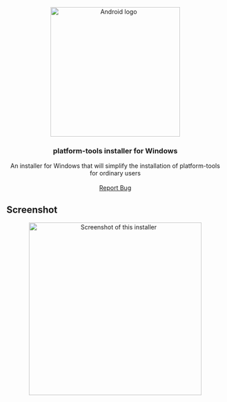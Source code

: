 <div align="center">
  <a href="https://github.com/okineadev/platform-tools-installer-gui">
    <img src="https://github.com/user-attachments/assets/0ac51b2b-edd6-4113-91ab-80ffa05cc130" width="300" alt="Android logo">
  </a>
  
  <h3>platform-tools installer for Windows</h3>

  <p align="center">
    An installer for Windows that will simplify the installation of platform-tools for ordinary users
    <br />
    <br />
    <a href="https://github.com/okineadev/platform-tools-installer-gui/issues/new?labels=bug">Report Bug</a>
  </p>
</div>

## Screenshot

<div align="center">
  <img alt="Screenshot of this installer" src="https://github.com/user-attachments/assets/ed7fc61c-d7fd-4aeb-97f2-0b48648d747d" height="400">
</div>

